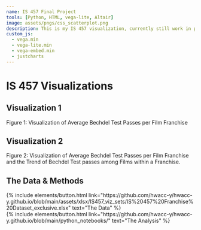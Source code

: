 ```yaml
---
name: IS 457 Final Project
tools: [Python, HTML, vega-lite, Altair]
image: assets/pngs/css_scatterplot.png
description: This is my IS 457 visualization, currently still work in progress!
custom_js:
  - vega.min
  - vega-lite.min
  - vega-embed.min
  - justcharts
---
```



# IS 457 Visualizations 

## Visualization 1

<vegachart schema-url="{{ site.baseurl }}/assets/json/IS457-fin-viz1.json" style="width: 100%"></vegachart>
Figure 1: Visualization of Average Bechdel Test Passes per Film Franchise

## Visualization 2
<vegachart schema-url="{{ site.baseurl }}/assets/json/IS457-fin-viz2.json" style="width: 100%"></vegachart>
Figure 2: Visualization of Average Bechdel Test Passes per Film Franchise and the Trend of Bechdel Test passes among Films within a Franchise.

## The Data & Methods

<!-- these are written in a combo of html and liquid --> 

<div class="left">
{% include elements/button.html link="https://github.com/hwacc-y/hwacc-y.github.io/blob/main/assets/xlsx/IS457_viz_sets/IS%20457%20Franchise%20Dataset_exclusive.xlsx" text="The Data" %}
</div>

<div class="right">
{% include elements/button.html link="https://github.com/hwacc-y/hwacc-y.github.io/blob/main/python_notebooks/" text="The Analysis" %}
</div>

